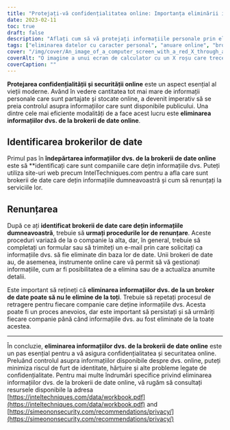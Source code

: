 ```yaml
---
title: "Protejați-vă confidențialitatea online: Importanța eliminării informațiilor de la brokerii de date"
date: 2023-02-11
toc: true
draft: false
description: "Aflați cum să vă protejați informațiile personale prin eliminarea lor din directoare online și din brokerii de date cu ajutorul acestui ghid cuprinzător."
tags: ["eliminarea datelor cu caracter personal", "anuare online", "brokeri de date", "protecția vieții private", "ghid complet", "eliminați informațiile personale", "confidențialitatea online", "confidențialitatea pe internet", "confidențialitatea online", "brokeri de date", "eliminați informațiile", "IntelTechniques", "SimeonOnSecurity", "securitate online", "protecția vieții private", "protejați confidențialitatea online"]
cover: "/img/cover/An_image_of_a_computer_screen_with_a_red_X_through_a_list.png"
coverAlt: "O imagine a unui ecran de calculator cu un X roșu care trece printr-o listă de informații personale, cum ar fi numele, adresa și numărul de telefon, simbolizând eliminarea datelor personale din anuarele online."
coverCaption: ""
---
```


**Protejarea confidențialității și securității online** este un aspect esențial al vieții moderne. Având în vedere cantitatea tot mai mare de informații personale care sunt partajate și stocate online, a devenit imperativ să se preia controlul asupra informațiilor care sunt disponibile publicului. Una dintre cele mai eficiente modalități de a face acest lucru este **eliminarea informațiilor dvs. de la brokerii de date online**.

## Identificarea brokerilor de date

Primul pas în **îndepărtarea informațiilor dvs. de la brokerii de date online** este să **identificați care sunt companiile care dețin informațiile dvs. Puteți utiliza site-uri web precum IntelTechniques.com pentru a afla care sunt brokerii de date care dețin informațiile dumneavoastră și cum să renunțați la serviciile lor.

## Renunțarea

După ce ați **identificat brokerii de date care dețin informațiile dumneavoastră**, trebuie să **urmați procedurile lor de renunțare**. Aceste proceduri variază de la o companie la alta, dar, în general, trebuie să completați un formular sau să trimiteți un e-mail prin care solicitați ca informațiile dvs. să fie eliminate din baza lor de date. Unii brokeri de date au, de asemenea, instrumente online care vă permit să vă gestionați informațiile, cum ar fi posibilitatea de a elimina sau de a actualiza anumite detalii.

Este important să rețineți că **eliminarea informațiilor dvs. de la un broker de date poate să nu le elimine de la toți**. Trebuie să repetați procesul de retragere pentru fiecare companie care deține informațiile dvs. Acesta poate fi un proces anevoios, dar este important să persistați și să urmăriți fiecare companie până când informațiile dvs. au fost eliminate de la toate acestea.

_________________________

În concluzie, **eliminarea informațiilor dvs. de la brokerii de date online** este un pas esențial pentru a vă asigura confidențialitatea și securitatea online. Preluând controlul asupra informațiilor disponibile despre dvs. online, puteți minimiza riscul de furt de identitate, hărțuire și alte probleme legate de confidențialitate. Pentru mai multe îndrumări specifice privind eliminarea informațiilor dvs. de la brokerii de date online, vă rugăm să consultați resursele disponibile la adresa [https://inteltechniques.com/data/workbook.pdf](https://inteltechniques.com/data/workbook.pdf) and [https://simeononsecurity.com/recommendations/privacy/](https://simeononsecurity.com/recommendations/privacy/)


